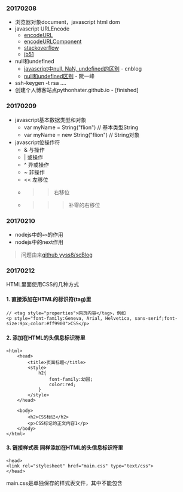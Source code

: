 ### 20170208
- 浏览器对象document，javascript html dom
- javascript URLEncode
	- [encodeURL](https://developer.mozilla.org/zh-CN/docs/Web/JavaScript/Reference/Global_Objects/encodeURI)
	- [encodeURLComponent](https://developer.mozilla.org/zh-CN/docs/Web/JavaScript/Reference/Global_Objects/encodeURIComponent)
	- [stackoverflow](http://stackoverflow.com/questions/4540753/should-i-use-encodeuri-or-encodeuricomponent-for-encoding-urls)
	- [jb51](http://www.jb51.net/article/22880.htm)
- null和undefined
	- [javascript中null, NaN, undefined的区别](http://www.cnblogs.com/qiantuwuliang/archive/2010/01/12/1645302.html) - cnblog
	- [null和undefined区别](http://www.ruanyifeng.com/blog/2014/03/undefined-vs-null.html) - 阮一峰
- ssh-keygen -t rsa ....
- 创建个人博客站点pythonhater.github.io - [finished]

### 20170209
- javascript基本数据类型和对象
	- var myName = String("flion") // 基本类型String
	- var myName = new String("flion") // String对象
- javascript位操作符
	- & 与操作
	- | 或操作
	- ^ 异或操作
	- ~ 非操作
	- << 左移位	
	- >> 右移位	
	- >>> 补零的右移位

### 20170210
- nodejs中的`=>`的作用
- nodejs中的next作用

> 问题由来[github yyss8/scBlog](https://github.com/yyss8/scBlog/)

### 20170212


HTML里面使用CSS的几种方式

#### 1. 直接添加在HTML的标识符(tag)里

```
// <tag style="properties">网页内容</tag>，例如
<p style="font-family:Geneva, Arial, Helvetica, sans-serif;font-size:9px;color:#ff9900">CSS</p>
```

#### 2. 添加在HTML的头信息标识符<head>里

```
<html>
	<head>
		<title>页面标题</title>
		<style>
			h2{
				font-family:幼圆;
				color:red;
			}
		</style>
	</head>
	
	<body>
		<h2>CSS标记</h2>
		<p>CSS标记的正文内容1</p>
	</body>
</html>
```

#### 3. **链接样式表** 同样添加在HTML的头信息标识符里

```
<head>
<link rel="stylesheet" href="main.css" type="text/css">
</head>
```
main.css是单独保存的样式表文件，其中不能包含<style>标识符，并且只能以css为后缀。如果用作一个web站点的话建议使用链接样式表的方式，如果需要修改web站点的页面的话，只需要修改几个css文件就可以使整个web页面更新，缩短了修改时间和提高了工作效率。

#### 4. @import

```
<style type="text/css" media="screen">
	@import "all.css"
<style>
```

link和`@import`的区别：服务对象不一样，`@import`为CSS服务，link为当前的页服务，`@import`会优先执行。

